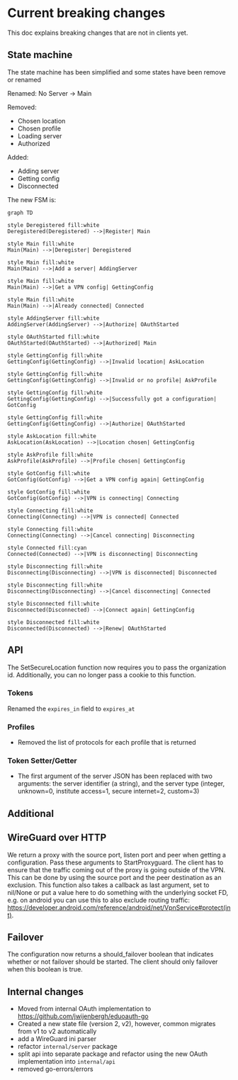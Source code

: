 # Current breaking changes

This doc explains breaking changes that are not in clients yet.

## State machine

The state machine has been simplified and some states have been remove or renamed

Renamed:
No Server -> Main

Removed:
- Chosen location
- Chosen profile
- Loading server
- Authorized

Added:
- Adding server
- Getting config
- Disconnected

The new FSM is:

```mermaid
graph TD

style Deregistered fill:white
Deregistered(Deregistered) -->|Register| Main

style Main fill:white
Main(Main) -->|Deregister| Deregistered

style Main fill:white
Main(Main) -->|Add a server| AddingServer

style Main fill:white
Main(Main) -->|Get a VPN config| GettingConfig

style Main fill:white
Main(Main) -->|Already connected| Connected

style AddingServer fill:white
AddingServer(AddingServer) -->|Authorize| OAuthStarted

style OAuthStarted fill:white
OAuthStarted(OAuthStarted) -->|Authorized| Main

style GettingConfig fill:white
GettingConfig(GettingConfig) -->|Invalid location| AskLocation

style GettingConfig fill:white
GettingConfig(GettingConfig) -->|Invalid or no profile| AskProfile

style GettingConfig fill:white
GettingConfig(GettingConfig) -->|Successfully got a configuration| GotConfig

style GettingConfig fill:white
GettingConfig(GettingConfig) -->|Authorize| OAuthStarted

style AskLocation fill:white
AskLocation(AskLocation) -->|Location chosen| GettingConfig

style AskProfile fill:white
AskProfile(AskProfile) -->|Profile chosen| GettingConfig

style GotConfig fill:white
GotConfig(GotConfig) -->|Get a VPN config again| GettingConfig

style GotConfig fill:white
GotConfig(GotConfig) -->|VPN is connecting| Connecting

style Connecting fill:white
Connecting(Connecting) -->|VPN is connected| Connected

style Connecting fill:white
Connecting(Connecting) -->|Cancel connecting| Disconnecting

style Connected fill:cyan
Connected(Connected) -->|VPN is disconnecting| Disconnecting

style Disconnecting fill:white
Disconnecting(Disconnecting) -->|VPN is disconnected| Disconnected

style Disconnecting fill:white
Disconnecting(Disconnecting) -->|Cancel disconnecting| Connected

style Disconnected fill:white
Disconnected(Disconnected) -->|Connect again| GettingConfig

style Disconnected fill:white
Disconnected(Disconnected) -->|Renew| OAuthStarted
```

## API

The SetSecureLocation function now requires you to pass the organization id. Additionally, you can no longer pass a cookie to this function.

### Tokens

Renamed the `expires_in` field to `expires_at`

### Profiles
- Removed the list of protocols for each profile that is returned

### Token Setter/Getter
- The first argument of the server JSON has been replaced with two arguments: the server identifier (a string), and the server type (integer, unknown=0, institute access=1, secure internet=2, custom=3)


## Additional

## WireGuard over HTTP
We return a proxy with the source port, listen port and peer when getting a configuration. Pass these arguments to StartProxyguard. The client has to ensure that the traffic coming out of the proxy is going outside of the VPN. This can be done by using the source port and the peer destination as an exclusion. This function also takes a callback as last argument, set to nil/None or put a value here to do something with the underlying socket FD, e.g. on android you can use this to also exclude routing traffic: https://developer.android.com/reference/android/net/VpnService#protect(int).

## Failover
The configuration now returns a should_failover boolean that indicates whether or not failover should be started. The client should only failover when this boolean is true.

## Internal changes

- Moved from internal OAuth implementation to https://github.com/jwijenbergh/eduoauth-go
- Created a new state file (version 2, v2), however, common migrates from v1 to v2 automatically
- add a WireGuard ini parser
- refactor `internal/server` package
- split api into separate package and refactor using the new OAuth implementation into `internal/api`
- removed go-errors/errors
